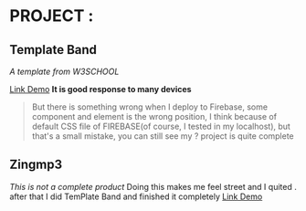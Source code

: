 # PROJECT :

## Template Band
*A template from W3SCHOOL* 

[Link Demo](https://zingmp3-697d9.firebaseapp.com/?fbclid=IwAR2IqQfJlkdbd8EuR6nfYmOGpbFwadSi1XLZVIOm4Lcm2wmDfCE6pg1-uoo)
**It is good response to many devices**

> But there is something wrong when I deploy to Firebase, some component and element is the wrong position,
> I think because of default CSS file of FIREBASE(of course, I tested in my localhost),
> but that's a small mistake, you can still see my ? project is quite complete

## Zingmp3 
*This is not a complete product*
Doing this makes me feel street and I quited  . after that I did TemPlate Band and finished it completely
[Link Demo](https://template1-89aab.firebaseapp.com)
